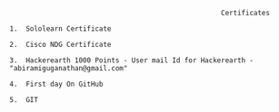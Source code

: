                                                         Certificates
   
    1.  Sololearn Certificate 
    
    2.  Cisco NDG Certificate 
    
    3.  Hackerearth 1000 Points - User mail Id for Hackerearth - "abiramiguganathan@gmail.com"
       
    4.  First day On GitHub  
    
    5.  GIT
    
